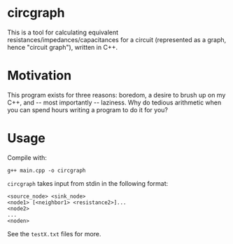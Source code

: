 # circgraph

This is a tool for calculating equivalent
resistances/impedances/capacitances for a circuit (represented as a
graph, hence "circuit graph"), written in C++.

# Motivation

This program exists for three reasons: boredom, a desire to brush up
on my C++, and -- most importantly -- laziness. Why do tedious
arithmetic when you can spend hours writing a program to do it for
you?

# Usage

Compile with:

```
g++ main.cpp -o circgraph
```

`circgraph` takes input from stdin in the following format:

```
<source_node> <sink_node>
<node1> [<neighbor1> <resistance2>]...
<node2>
...
<noden>
```

See the `testX.txt` files for more.
